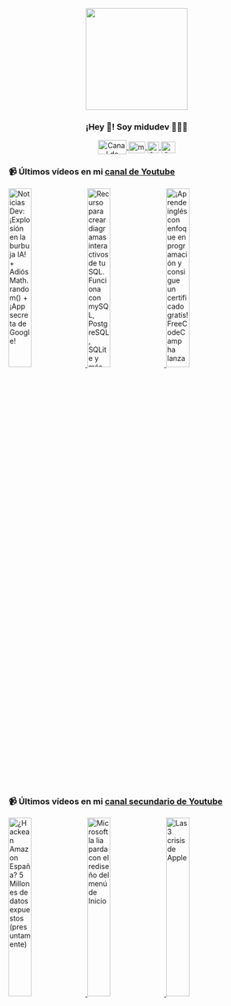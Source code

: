 <p align="center" width="300">
   <img align="center" width="200" src="https://user-images.githubusercontent.com/1561955/106762302-fda9de00-6635-11eb-99be-3ef744e60c0e.png" />
   <h3 align="center">¡Hey 👋! Soy midudev 👨🏻‍💻</h3>
</p>

<p align="center">
   <a href="https://twitch.tv/midudev" target="blank">
    <img align="center" src="https://upload.wikimedia.org/wikipedia/commons/c/ce/Twitch_logo_2019.svg" alt="Canal de Twitch de midudev" height="28px" width="56px" />
  </a>
  <span style="width: 8px;"> </span>
   <a href="https://youtube.com/midudev" target="blank">
    <img align="center" src="https://upload.wikimedia.org/wikipedia/commons/0/09/YouTube_full-color_icon_%282017%29.svg" alt="midudev" height="23px" width="33px" />
  </a>
  <span style="width: 8px;"> </span>
  <a href="https://instagram.com/midu.dev" target="blank">
    <img align="center" src="https://upload.wikimedia.org/wikipedia/commons/e/e7/Instagram_logo_2016.svg" alt="Canal de Instagram de midu.dev" height="23px" width="23px" />
  </a>
  <span style="width: 8px;"> </span>
  <a href="https://twitter.com/midudev" target="blank">
    <img align="center" src="https://upload.wikimedia.org/wikipedia/commons/thumb/6/6f/Logo_of_Twitter.svg/2491px-Logo_of_Twitter.svg.png" alt="Canal de Twitter de midudev" height="23px" width="28px" />
  </a>
</p>

### 📹 Últimos vídeos en mi [canal de Youtube](https://youtube.com/midudev?sub_confirmation=1)

<a href='https://youtu.be/3o-fAkJBol0' target='_blank'>
  <img width='30%' src='https://img.youtube.com/vi/3o-fAkJBol0/mqdefault.jpg' alt='Noticias Dev: ¡Explosión en la burbuja IA! + Adiós Math.random() + ¡App secreta de Google!' />
</a>
<a href='https://youtu.be/WPfy6Pzycxs' target='_blank'>
  <img width='30%' src='https://img.youtube.com/vi/WPfy6Pzycxs/mqdefault.jpg' alt='Recurso para crear diagramas interactivos de tu SQL. Funciona con mySQL, PostgreSQL, SQLite y más.' />
</a>
<a href='https://youtu.be/N-83EIn8nAM' target='_blank'>
  <img width='30%' src='https://img.youtube.com/vi/N-83EIn8nAM/mqdefault.jpg' alt='¡Aprende inglés con enfoque en programación y consigue un certificado gratis!  FreeCodeCamp ha lanza' />
</a>

### 📹 Últimos vídeos en mi [canal secundario de Youtube](https://youtube.com/midulive?sub_confirmation=1)

<a href='https://youtu.be/J1x7bet9p98' target='_blank'>
  <img width='30%' src='https://img.youtube.com/vi/J1x7bet9p98/mqdefault.jpg' alt='¿Hackean Amazon España? 5 Millones de datos expuestos (presuntamente)' />
</a>
<a href='https://youtu.be/Pen5tD53re0' target='_blank'>
  <img width='30%' src='https://img.youtube.com/vi/Pen5tD53re0/mqdefault.jpg' alt='Microsoft la lia parda con el rediseño del menú de Inicio' />
</a>
<a href='https://youtu.be/dvGeCdaVlLg' target='_blank'>
  <img width='30%' src='https://img.youtube.com/vi/dvGeCdaVlLg/mqdefault.jpg' alt='Las 3 crisis de Apple' />
</a>